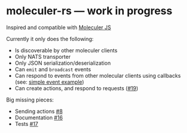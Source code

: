 # moleculer-rs — work in progress

Inspired and compatible with [Moleculer JS](https://github.com/moleculerjs/moleculer)

Currently it only does the following:

- Is discoverable by other moleculer clients
- Only NATS transporter
- Only JSON serialization/deserialization
- Can `emit` and `broadcast` events
- Can respond to events from other molecular clients using callbacks (see: [simple event example](https://github.com/primcloud/moleculer-rs/blob/master/examples/simple_event.rs))
- Can create actions, and respond to requests ([#19](https://github.com/primcloud/moleculer-rs/pull/19))

Big missing pieces:

- Sending actions [#8](https://github.com/primcloud/moleculer-rs/issues/8)
- Documentation [#16](https://github.com/primcloud/moleculer-rs/issues/16)
- Tests [#17](https://github.com/primcloud/moleculer-rs/issues/17)
